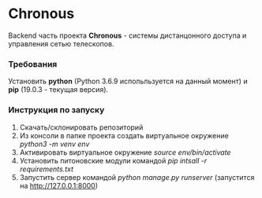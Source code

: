 # Chronous
Backend часть проекта **Chronous** - системы дистанцонного доступа и управления сетью телескопов.

### Требования
Установить **python** (Python 3.6.9 испольльзуется на данный момент) и **pip** (19.0.3 - текущая версия).
### Инструкция по запуску

1. Скачать/склонировать репозиторий
2. Из консоли в папке проекта создать виртуальное окружение *python3 -m venv env*
3. Активировать виртуальное окружение *source env/bin/activate*
4. Установить питоновские модули командой *pip intsall -r requirements.txt*
5. Запустить сервер командой *python manage.py runserver* (запустится на http://127.0.0.1:8000)
